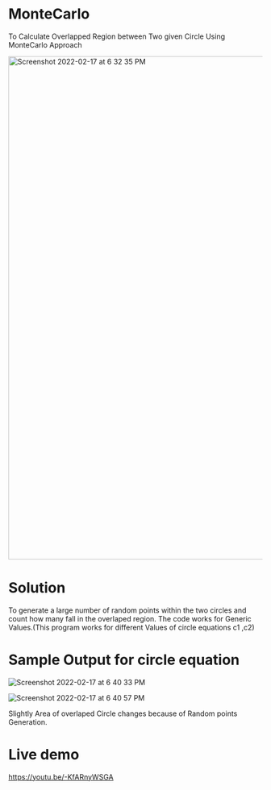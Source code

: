# MonteCarlo
To Calculate Overlapped Region between Two given Circle Using MonteCarlo Approach

<img width="999" alt="Screenshot 2022-02-17 at 6 32 35 PM" src="https://user-images.githubusercontent.com/94094997/154589276-ecddf471-0742-4717-ac8c-d3ed9b4634b4.png">

# Solution

To generate a large number of random points within the two circles  and count how many fall in the overlaped region. 
The code works for Generic Values.(This program works for different Values of circle equations c1 ,c2)

# Sample Output for circle equation 

![Screenshot 2022-02-17 at 6 40 33 PM](https://user-images.githubusercontent.com/94094997/154590285-c754b040-415d-4030-8e59-31dc7eff8a8e.png)


![Screenshot 2022-02-17 at 6 40 57 PM](https://user-images.githubusercontent.com/94094997/154590366-723800b1-551d-4233-aaca-dbc0fb24b713.png)

Slightly Area of overlaped Circle changes because of Random points Generation.


# Live demo 

https://youtu.be/-KfARnyWSGA
